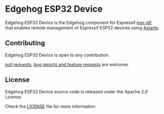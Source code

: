 <!---
  Copyright 2021,2022 SECO Mind Srl

  SPDX-License-Identifier: Apache-2.0
-->

# Edgehog ESP32 Device

Edgehog ESP32 Device is the Edgehog component for Espressif
[esp-idf](https://docs.espressif.com/projects/esp-idf/en/latest/), that enables remote management of
Espressif ESP32 devices using [Astarte](https://github.com/astarte-platform/).

## Contributing

Edgehog ESP32 Device is open to any contribution.

[pull requests](https://github.com/edgehog-device-manager/edgehog-esp32-device/pulls),
[bug reports and feature requests](https://github.com/edgehog-device-manager/edgehog-esp32-device/issues)
are welcome.

## License

Edgehog ESP32 Device source code is released under the Apache 2.0 License.

Check the [LICENSE](LICENSE) file for more information.
